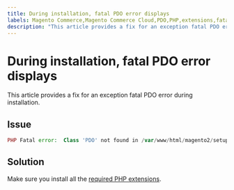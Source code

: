 ```yaml
---
title: During installation, fatal PDO error displays
labels: Magento Commerce,Magento Commerce Cloud,PDO,PHP,extensions,fatal error,how to,installation,Adobe Commerce,cloud infrastructure,on-premises
description: "This article provides a fix for an exception fatal PDO error during installation."
---
```


# During installation, fatal PDO error displays

This article provides a fix for an exception fatal PDO error during installation.

## Issue

```php
PHP Fatal error:  Class 'PDO' not found in /var/www/html/magento2/setup/module/Magento/Setup/src/Module/Setup/ConnectionFactory.php on line 44
```

## Solution

Make sure you install all the [required PHP extensions](https://devdocs.magento.com/guides/v2.4/install-gde/prereq/php-settings.html).
 

